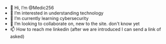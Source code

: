 - 👋 Hi, I’m @Medic256
- 👀 I’m interested in understanding technology
- 🌱 I’m currently learning cybersecurity
- 💞️ I’m looking to collaborate on, new to the site.  don't know yet
- 📫 How to reach me linkedin (after we are introduced I can send a link of asked) 

<!---
Medic256/Medic256 is a ✨ special ✨ repository because its `README.md` (this file) appears on your GitHub profile.

--->
